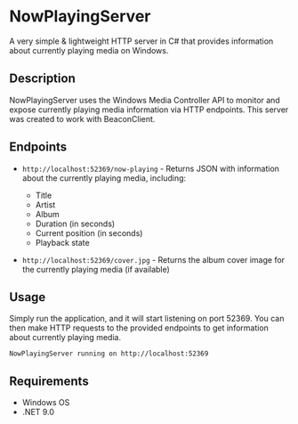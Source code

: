 # NowPlayingServer

A very simple & lightweight HTTP server in C# that provides information about currently playing media on Windows.

## Description

NowPlayingServer uses the Windows Media Controller API to monitor and expose currently playing media information via HTTP endpoints. This server was created to work with BeaconClient.

## Endpoints

- `http://localhost:52369/now-playing` - Returns JSON with information about the currently playing media, including:
  - Title
  - Artist
  - Album
  - Duration (in seconds)
  - Current position (in seconds)
  - Playback state

- `http://localhost:52369/cover.jpg` - Returns the album cover image for the currently playing media (if available)

## Usage

Simply run the application, and it will start listening on port 52369. You can then make HTTP requests to the provided endpoints to get information about currently playing media.

`
NowPlayingServer running on http://localhost:52369
`

## Requirements

- Windows OS
- .NET 9.0
